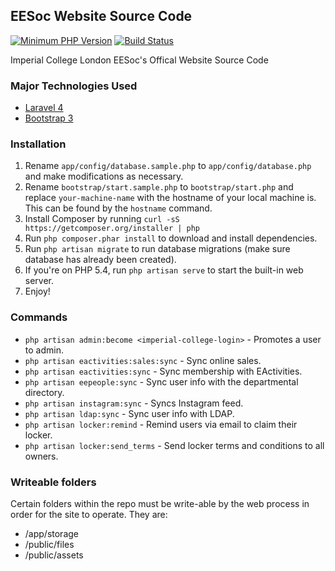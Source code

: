 ## EESoc Website Source Code

[![Minimum PHP Version](https://img.shields.io/badge/php-%3E%3D%205.5-8892BF.svg)](https://php.net/)
[![Build Status](https://travis-ci.org/hsed/eesoc-website.svg?branch=master)](https://travis-ci.org/hsed/eesoc-website)

Imperial College London EESoc's Offical Website Source Code

### Major Technologies Used
* [Laravel 4](http://laravel.com/)
* [Bootstrap 3](http://getbootstrap.com/)

### Installation
1. Rename `app/config/database.sample.php` to `app/config/database.php` and make modifications as necessary.
2. Rename `bootstrap/start.sample.php` to `bootstrap/start.php` and replace `your-machine-name` with the hostname of your local machine is. This can be found by the `hostname` command.
3. Install Composer by running `curl -sS https://getcomposer.org/installer | php`
4. Run `php composer.phar install` to download and install dependencies.
5. Run `php artisan migrate` to run database migrations (make sure database has already been created).
6. If you're on PHP 5.4, run `php artisan serve` to start the built-in web server.
7. Enjoy!

### Commands

- `php artisan admin:become <imperial-college-login>` - Promotes a user to admin.
- `php artisan eactivities:sales:sync` - Sync online sales.
- `php artisan eactivities:sync` - Sync membership with EActivities.
- `php artisan eepeople:sync` - Sync user info with the departmental directory.
- `php artisan instagram:sync` - Syncs Instagram feed.
- `php artisan ldap:sync` - Sync user info with LDAP.
- `php artisan locker:remind` - Remind users via email to claim their locker.
- `php artisan locker:send_terms` - Send locker terms and conditions to all owners.

### Writeable folders

Certain folders within the repo must be write-able by the web process in order for the site to operate. They are:
- /app/storage
- /public/files
- /public/assets 
